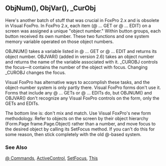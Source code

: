 ## ObjNum(), ObjVar(), _CurObj

Here's another batch of stuff that was crucial in FoxPro 2.x and is obsolete in Visual FoxPro. In FoxPro 2.x, each item (@ ... GET or @ ... EDIT) on a screen was assigned a unique "object number." Within button groups, each button received its own number. These two functions and one system memory variable operated on those object numbers.

OBJNUM() takes a variable listed in @ ... GET or @ ... EDIT and returns its object number. OBJVAR() (added in version 2.6) takes an object number and returns the name of the variable associated with it. _CUROBJ controls the focus&mdash;it contains the number of the object with focus. Changing _CUROBJ changes the focus.

Visual FoxPro has alternative ways to accomplish these tasks, and the object-number system is only partly there. Visual FoxPro forms don't use it. Forms that include any @ ... GETs or @ ... EDITs do, but OBJNUM() and OBJVAR() don't recognize any Visual FoxPro controls on the form, only the GETs and EDITs.

The bottom line is: don't mix and match. Use Visual FoxPro's new form methodology. Refer to objects on the screen by their object hierarchy (Form.Page frame.Page.Object) rather than a number, and move focus to the desired object by calling its SetFocus method. If you can't do this for some reason, then stick completely with the old @-based system.

### See Also

[@ Commands](s4g565.md), [ActiveControl](s4g572.md), [SetFocus](s4g396.md), [This](s4g321.md)